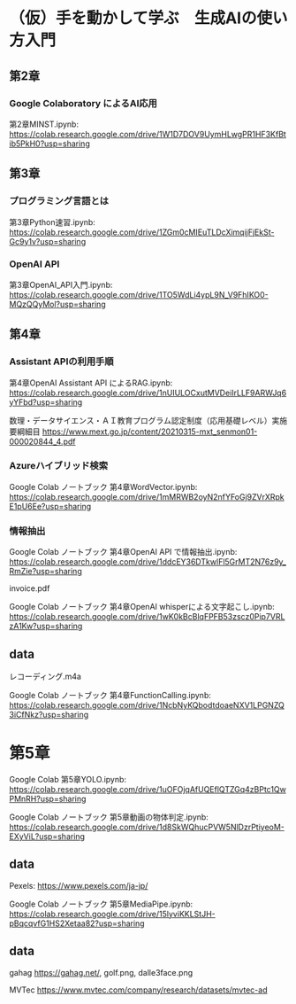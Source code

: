# （仮）手を動かして学ぶ　生成AIの使い方入門

## 第2章

### Google Colaboratory によるAI応用

第2章MINST.ipynb: <https://colab.research.google.com/drive/1W1D7DOV9UymHLwgPR1HF3KfBtib5PkH0?usp=sharing>

## 第3章

### プログラミング言語とは

第3章Python速習.ipynb: <https://colab.research.google.com/drive/1ZGm0cMIEuTLDcXimqijFjEkSt-Gc9y1v?usp=sharing>

### OpenAI API

第3章OpenAI_API入門.ipynb: <https://colab.research.google.com/drive/1TO5WdLi4ypL9N_V9FhIKO0-MQzQQyMol?usp=sharing>

## 第4章

### Assistant APIの利用手順

第4章OpenAI Assistant API によるRAG.ipynb: <https://colab.research.google.com/drive/1nUIULOCxutMVDeiIrLLF9ARWJq6yYFbd?usp=sharing>

数理・データサイエンス・ＡＩ教育プログラム認定制度（応用基礎レベル）実施要綱細目 <https://www.mext.go.jp/content/20210315-mxt_senmon01-000020844_4.pdf>

### Azureハイブリッド検索

Google Colab ノートブック 第4章WordVector.ipynb: <https://colab.research.google.com/drive/1mMRWB2oyN2nfYFoGj9ZVrXRpkE1pU6Ee?usp=sharing>

### 情報抽出

Google Colab ノートブック 第4章OpenAI API で情報抽出.ipynb: <https://colab.research.google.com/drive/1ddcEY36DTkwlFl5GrMT2N76z9y_RmZie?usp=sharing>

invoice.pdf

Google Colab ノートブック 第4章OpenAI whisperによる文字起こし.ipynb: <https://colab.research.google.com/drive/1wK0kBcBlqFPFB53zscz0Pip7VRLzA1Kw?usp=sharing>
## data
レコーディング.m4a

Google Colab ノートブック 第4章FunctionCalling.ipynb: <https://colab.research.google.com/drive/1NcbNyKQbodtdoaeNXV1LPGNZQ3iCfNkz?usp=sharing>

# 第5章

Google Colab 第5章YOLO.ipynb: <https://colab.research.google.com/drive/1uOFOjqAfUQEflQTZGq4zBPtc1QwPMnRH?usp=sharing>

Google Colab ノートブック 第5章動画の物体判定.ipynb: <https://colab.research.google.com/drive/1d8SkWQhucPVW5NlDzrPtiyeoM-EXyViL?usp=sharing>
## data
Pexels: <https://www.pexels.com/ja-jp/>

Google Colab ノートブック 第5章MediaPipe.ipynb: <https://colab.research.google.com/drive/15lyviKKLStJH-pBqcqvfG1HS2Xetaa82?usp=sharing>
## data
gahag <https://gahag.net/>, 
golf.png,
dalle3face.png

MVTec <https://www.mvtec.com/company/research/datasets/mvtec-ad>
